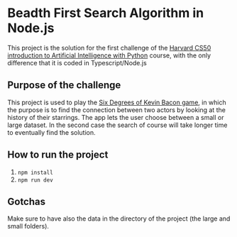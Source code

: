 # Beadth First Search Algorithm in Node.js

This project is the solution for the first challenge of the [Harvard CS50 introduction to Artificial Intelligence with Python](https://www.edx.org/learn/artificial-intelligence/harvard-university-cs50-s-introduction-to-artificial-intelligence-with-pythonhttps://www.edx.org/learn/artificial-intelligence/harvard-university-cs50-s-introduction-to-artificial-intelligence-with-python) course, with the only difference that it is coded in Typescript/Node.js

## Purpose of the challenge

This project is used to play the [Six Degrees of Kevin Bacon game](https://en.wikipedia.org/wiki/Six_Degrees_of_Kevin_Bacon), in which the purpose is to find the connection between two actors by looking at the history of their starrings. The app lets the user choose between a small or large dataset. In the second case the search of course will take longer time to eventually find the solution.

## How to run the project

1. `npm install`
2. `npm run dev`

## Gotchas

Make sure to have also the data in the directory of the project (the large and small folders).
